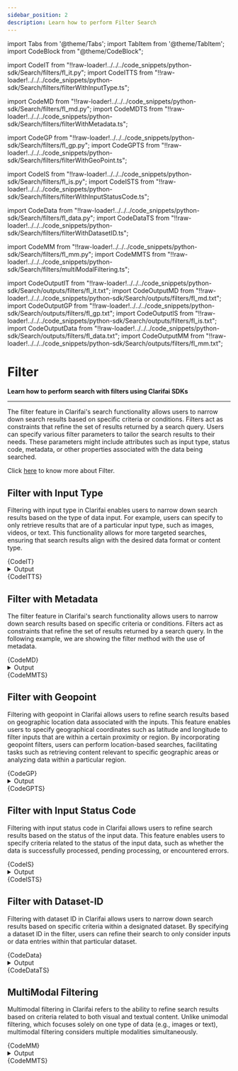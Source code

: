 ```yaml
---
sidebar_position: 2
description: Learn how to perform Filter Search 
---
```


import Tabs from '@theme/Tabs';
import TabItem from '@theme/TabItem';
import CodeBlock from "@theme/CodeBlock";


import CodeIT from "!!raw-loader!../../../code_snippets/python-sdk/Search/filters/fl_it.py";
import CodeITTS from "!!raw-loader!../../../code_snippets/python-sdk/Search/filters/filterWithInputType.ts";

import CodeMD from "!!raw-loader!../../../code_snippets/python-sdk/Search/filters/fl_md.py";
import CodeMDTS from "!!raw-loader!../../../code_snippets/python-sdk/Search/filters/filterWithMetadata.ts";


import CodeGP from "!!raw-loader!../../../code_snippets/python-sdk/Search/filters/fl_gp.py";
import CodeGPTS from "!!raw-loader!../../../code_snippets/python-sdk/Search/filters/filterWithGeoPoint.ts";


import CodeIS from "!!raw-loader!../../../code_snippets/python-sdk/Search/filters/fl_is.py";
import CodeISTS from "!!raw-loader!../../../code_snippets/python-sdk/Search/filters/filterWithInputStatusCode.ts";

import CodeData from "!!raw-loader!../../../code_snippets/python-sdk/Search/filters/fl_data.py";
import CodeDataTS from "!!raw-loader!../../../code_snippets/python-sdk/Search/filters/filterWithDatasetID.ts";

import CodeMM from "!!raw-loader!../../../code_snippets/python-sdk/Search/filters/fl_mm.py";
import CodeMMTS from "!!raw-loader!../../../code_snippets/python-sdk/Search/filters/multiModalFiltering.ts";


import CodeOutputIT from "!!raw-loader!../../../code_snippets/python-sdk/Search/outputs/filters/fl_it.txt";
import CodeOutputMD from "!!raw-loader!../../../code_snippets/python-sdk/Search/outputs/filters/fl_md.txt";
import CodeOutputGP from "!!raw-loader!../../../code_snippets/python-sdk/Search/outputs/filters/fl_gp.txt";
import CodeOutputIS from "!!raw-loader!../../../code_snippets/python-sdk/Search/outputs/filters/fl_is.txt";
import CodeOutputData from "!!raw-loader!../../../code_snippets/python-sdk/Search/outputs/filters/fl_data.txt";
import CodeOutputMM from "!!raw-loader!../../../code_snippets/python-sdk/Search/outputs/filters/fl_mm.txt";





# Filter

**Learn how to perform search with filters using Clarifai SDKs**
<hr />

The filter feature in Clarifai's search functionality allows users to narrow down search results based on specific criteria or conditions. Filters act as constraints that refine the set of results returned by a search query. Users can specify various filter parameters to tailor the search results to their needs. These parameters might include attributes such as input type, status code, metadata, or other properties associated with the data being searched.

Click [here](https://docs.clarifai.com/api-guide/search/filter) to know more about Filter.


##  Filter with Input Type

Filtering with input type in Clarifai enables users to narrow down search results based on the type of data input. For example, users can specify to only retrieve results that are of a particular input type, such as images, videos, or text. This functionality allows for more targeted searches, ensuring that search results align with the desired data format or content type.


<Tabs>
<TabItem value="python" label="Python">
    <CodeBlock className="language-python">{CodeIT}</CodeBlock>
    <details>
  <summary>Output</summary>
    <CodeBlock className="language-text">{CodeOutputIT}</CodeBlock>
    <img src="/img/python-sdk/fl_it.png" width="700" height="700" />
</details>
</TabItem>
<TabItem value="typescript" label="Typescript">
    <CodeBlock className="language-typescript">{CodeITTS}</CodeBlock>
</TabItem>
</Tabs>





## Filter with Metadata 
The filter feature in Clarifai's search functionality allows users to narrow down search results based on specific criteria or conditions. Filters act as constraints that refine the set of results returned by a search query. In the following example, we are showing the filter method with the use of metadata.

<Tabs>
<TabItem value="python" label="Python">
    <CodeBlock className="language-python">{CodeMD}</CodeBlock>
    <details>
  <summary>Output</summary>
    <CodeBlock className="language-text">{CodeOutputMD}</CodeBlock>
    <img src="/img/python-sdk/fl_md.png" width="700" height="700" />
</details>
</TabItem>
<TabItem value="typescript" label="Typescript">
    <CodeBlock className="language-typescript">{CodeMMTS}</CodeBlock>
</TabItem>
</Tabs>







## Filter with Geopoint

Filtering with geopoint in Clarifai allows users to refine search results based on geographic location data associated with the inputs. This feature enables users to specify geographical coordinates such as latitude and longitude to filter inputs that are within a certain proximity or region. By incorporating geopoint filters, users can perform location-based searches, facilitating tasks such as retrieving content relevant to specific geographic areas or analyzing data within a particular region.


<Tabs>
<TabItem value="python" label="Python">
    <CodeBlock className="language-python">{CodeGP}</CodeBlock>
    <details>
  <summary>Output</summary>
    <CodeBlock className="language-text">{CodeOutputGP}</CodeBlock>
    <img src="/img/python-sdk/fl_gp.png" width="700" height="700" />
</details>
</TabItem>
<TabItem value="typescript" label="Typescript">
    <CodeBlock className="language-typescript">{CodeGPTS}</CodeBlock>
</TabItem>
</Tabs>





## Filter with Input Status Code

Filtering with input status code in Clarifai allows users to refine search results based on the status of the input data. This feature enables users to specify criteria related to the status of the input data, such as whether the data is successfully processed, pending processing, or encountered errors. 


<Tabs>
<TabItem value="python" label="Python">
    <CodeBlock className="language-python">{CodeIS}</CodeBlock>
    <details>
  <summary>Output</summary>
    <CodeBlock className="language-text">{CodeOutputIS}</CodeBlock>
    <img src="/img/python-sdk/fl_is.png" width="700" height="700" />
</details>
</TabItem>
<TabItem value="typescript" label="Typescript">
    <CodeBlock className="language-typescript">{CodeISTS}</CodeBlock>
</TabItem>
</Tabs>




## Filter with Dataset-ID

Filtering with dataset ID in Clarifai allows users to narrow down search results based on specific criteria within a designated dataset. By specifying a dataset ID in the filter, users can refine their search to only consider inputs or data entries within that particular dataset. 

<Tabs>
<TabItem value="python" label="Python">
    <CodeBlock className="language-python">{CodeData}</CodeBlock>
    <details>
  <summary>Output</summary>
    <CodeBlock className="language-text">{CodeOutputData}</CodeBlock>
    <img src="/img/python-sdk/fl_data.png" width="700" height="700" />
</details>
</TabItem>
<TabItem value="typescript" label="Typescript">
    <CodeBlock className="language-typescript">{CodeDataTS}</CodeBlock>
</TabItem>
</Tabs>



## MultiModal Filtering

Multimodal filtering in Clarifai refers to the ability to refine search results based on criteria related to both visual and textual content. Unlike unimodal filtering, which focuses solely on one type of data (e.g., images or text), multimodal filtering considers multiple modalities simultaneously.

<Tabs>
<TabItem value="python" label="Python">
    <CodeBlock className="language-python">{CodeMM}</CodeBlock>
    <details>
  <summary>Output</summary>
    <CodeBlock className="language-text">{CodeOutputMM}</CodeBlock>
    <img src="/img/python-sdk/fl_mm.png" width="700" height="700" />
</details>
</TabItem>
<TabItem value="typescript" label="Typescript">
    <CodeBlock className="language-typescript">{CodeMMTS}</CodeBlock>
</TabItem>
</Tabs>


